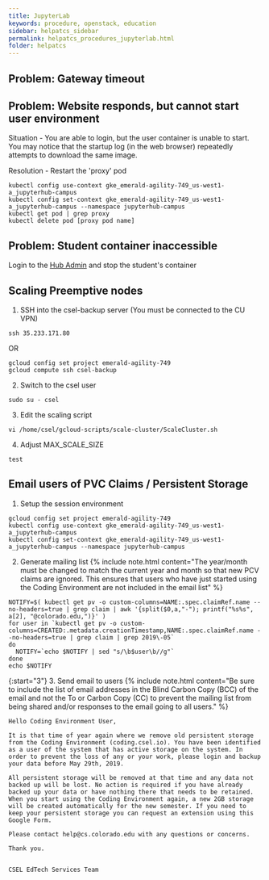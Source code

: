 ```yaml
---
title: JupyterLab
keywords: procedure, openstack, education
sidebar: helpatcs_sidebar
permalink: helpatcs_procedures_jupyterlab.html
folder: helpatcs
---
```


## Problem: Gateway timeout
## Problem: Website responds, but cannot start user environment

Situation - You are able to login, but the user container is unable to start. You may notice that the startup log (in the web browser) repeatedly attempts to download the same image.

Resolution - Restart the 'proxy' pod

```
kubectl config use-context gke_emerald-agility-749_us-west1-a_jupyterhub-campus
kubectl config set-context gke_emerald-agility-749_us-west1-a_jupyterhub-campus --namespace jupyterhub-campus
kubectl get pod | grep proxy
kubectl delete pod [proxy pod name]
```

## Problem: Student container inaccessible

Login to the [Hub Admin](https://coding.csel.io/hub/admin) and stop the student's container


## Scaling Preemptive nodes

1. SSH into the csel-backup server (You must be connected to the CU VPN)
```
ssh 35.233.171.80
```
OR
```
gcloud config set project emerald-agility-749
gcloud compute ssh csel-backup
```

2. Switch to the csel user
```
sudo su - csel
```

3. Edit the scaling script
```
vi /home/csel/gcloud-scripts/scale-cluster/ScaleCluster.sh
```

4. Adjust MAX_SCALE_SIZE
```
test
```

## Email users of PVC Claims / Persistent Storage

1. Setup the session environment
```
gcloud config set project emerald-agility-749
kubectl config use-context gke_emerald-agility-749_us-west1-a_jupyterhub-campus
kubectl config set-context gke_emerald-agility-749_us-west1-a_jupyterhub-campus --namespace jupyterhub-campus
```

2. Generate mailing list
{% include note.html content="The year/month must be changed to match the current year and month so that new PCV claims are ignored. This ensures that users who have just started using the Coding Environment are not included in the email list" %}
```
NOTIFY=$( kubectl get pv -o custom-columns=NAME:.spec.claimRef.name --no-headers=true | grep claim | awk '{split($0,a,"-"); printf("%s%s", a[2], "@colorado.edu,")}' )
for user in `kubectl get pv -o custom-columns=CREATED:.metadata.creationTimestamp,NAME:.spec.claimRef.name --no-headers=true | grep claim | grep 2019\-05`
do
  NOTIFY=`echo $NOTIFY | sed "s/\b$user\b//g"`
done
echo $NOTIFY
```

{:start="3"}
3. Send email to users
{% include note.html content="Be sure to include the list of email addresses in the Blind Carbon Copy (BCC) of the email and not the To or Carbon Copy (CC) to prevent the mailing list from being shared and/or responses to the email going to all users." %}
```
Hello Coding Environment User,

It is that time of year again where we remove old persistent storage from the Coding Environment (coding.csel.io). You have been identified as a user of the system that has active storage on the system. In order to prevent the loss of any or your work, please login and backup your data before May 29th, 2019.

All persistent storage will be removed at that time and any data not backed up will be lost. No action is required if you have already backed up your data or have nothing there that needs to be retained. When you start using the Coding Environment again, a new 2GB storage will be created automatically for the new semester. If you need to keep your persistent storage you can request an extension using this Google Form.

Please contact help@cs.colorado.edu with any questions or concerns.

Thank you.


CSEL EdTech Services Team
```

